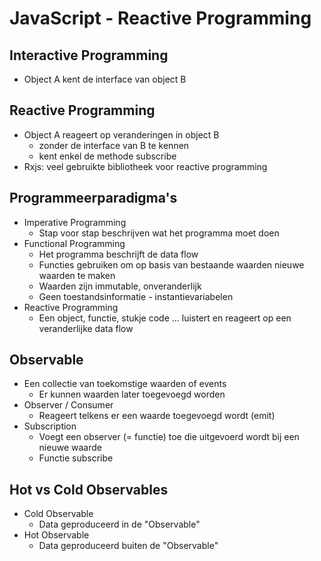 # JavaScript - Reactive Programming

## Interactive Programming
* Object A kent de interface van object B

## Reactive Programming
* Object A reageert op veranderingen in object B
    * zonder de interface van B te kennen
    * kent enkel de methode subscribe
* Rxjs: veel gebruikte bibliotheek voor reactive programming

## Programmeerparadigma's
* Imperative Programming
    * Stap voor stap beschrijven wat het programma moet doen
* Functional Programming
    * Het programma beschrijft de data flow
    * Functies gebruiken om op basis van bestaande waarden nieuwe waarden te maken
    * Waarden zijn immutable, onveranderlijk
    * Geen toestandsinformatie - instantievariabelen
* Reactive Programming
    * Een object, functie, stukje code ... luistert en reageert op een veranderlijke data flow

## Observable
* Een collectie van toekomstige waarden of events
    * Er kunnen waarden later toegevoegd worden
* Observer / Consumer
    * Reageert telkens er een waarde toegevoegd wordt (emit)
* Subscription
    * Voegt een observer (= functie) toe die uitgevoerd wordt bij een nieuwe waarde
    * Functie subscribe

## Hot vs Cold Observables
* Cold Observable
    * Data geproduceerd in de "Observable"
* Hot Observable
    * Data geproduceerd buiten de "Observable"